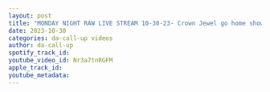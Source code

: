```yaml
---
layout: post
title: "MONDAY NIGHT RAW LIVE STREAM 10-30-23- Crown Jewel go home show"
date: 2023-10-30
categories: da-call-up videos
author: da-call-up
spotify_track_id: 
youtube_video_id: Nr3a7tnRGFM
apple_track_id: 
youtube_metadata: 
---
```

